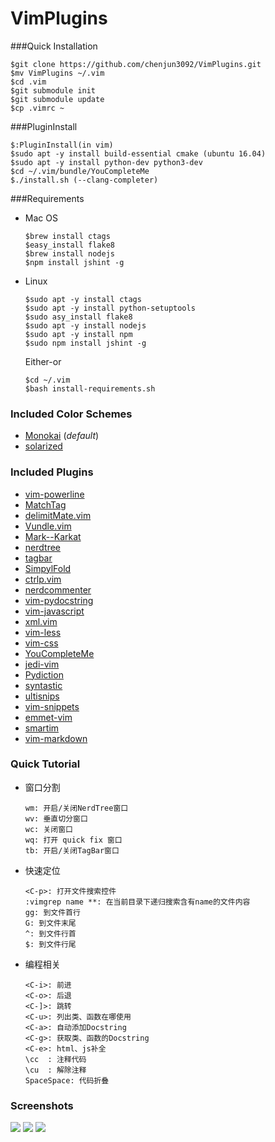 
VimPlugins
=========

###Quick Installation  

	$git clone https://github.com/chenjun3092/VimPlugins.git
	$mv VimPlugins ~/.vim
	$cd .vim
	$git submodule init
	$git submodule update   
	$cp .vimrc ~

###PluginInstall  

	$:PluginInstall(in vim)
	$sudo apt -y install build-essential cmake (ubuntu 16.04)
	$sudo apt -y install python-dev python3-dev
	$cd ~/.vim/bundle/YouCompleteMe
	$./install.sh (--clang-completer)

###Requirements  

- Mac OS

  ```
  $brew install ctags
  $easy_install flake8 
  $brew install nodejs
  $npm install jshint -g  
  ```


- Linux    

  ```
  $sudo apt -y install ctags
  $sudo apt -y install python-setuptools
  $sudo asy_install flake8 
  $sudo apt -y install nodejs
  $sudo apt -y install npm
  $sudo npm install jshint -g
  ```
  Either-or
  ```
  $cd ~/.vim
  $bash install-requirements.sh
  ```

### Included Color Schemes

- [Monokai](https://github.com/sickill/vim-monokai) (*default*)
- [solarized](https://github.com/altercation/vim-colors-solarized)

### Included Plugins

- [vim-powerline](https://github.com/Lokaltog/vim-powerline)
- [MatchTag](https://github.com/gregsexton/MatchTag)
- [delimitMate.vim](https://github.com/vim-scripts/delimitMate.vim)
- [Vundle.vim](https://github.com/VundleVim/Vundle.vim)
- [Mark--Karkat](https://github.com/vim-scripts/Mark--Karkat)
- [nerdtree](https://github.com/scrooloose/nerdtree)
- [tagbar](https://github.com/majutsushi/tagbar)
- [SimpylFold](https://github.com/tmhedberg/SimpylFold)
- [ctrlp.vim](https://github.com/kien/ctrlp.vim)
- [nerdcommenter](https://github.com/scrooloose/nerdcommenter)
- [vim-pydocstring](https://github.com/heavenshell/vim-pydocstring)
- [vim-javascript](https://github.com/pangloss/vim-javascript)
- [xml.vim](https://github.com/othree/xml.vim)
- [vim-less](https://github.com/groenewege/vim-less)
- [vim-css](https://github.com/lepture/vim-css)
- [YouCompleteMe](https://github.com/Valloric/YouCompleteMe)
- [jedi-vim](https://github.com/chenfjm/jedi-vim)
- [Pydiction](https://github.com/rkulla/pydiction)
- [syntastic](https://github.com/vim-syntastic/syntastic)
- [ultisnips](https://github.com/SirVer/ultisnips)
- [vim-snippets](https://github.com/honza/vim-snippets)
- [emmet-vim](https://github.com/mattn/emmet-vim)
- [smartim](https://github.com/ybian/smartim)
- [vim-markdown](https://github.com/plasticboy/vim-markdown)

### Quick Tutorial

- 窗口分割

  ```
  wm: 开启/关闭NerdTree窗口
  wv: 垂直切分窗口
  wc: 关闭窗口
  wq: 打开 quick fix 窗口
  tb: 开启/关闭TagBar窗口
  ```


- 快速定位

  ```
  <C-p>: 打开文件搜索控件
  :vimgrep name **: 在当前目录下递归搜索含有name的文件内容
  gg: 到文件首行
  G: 到文件末尾
  ^: 到文件行首
  $: 到文件行尾
  ```

- 编程相关

  ```
  <C-i>: 前进
  <C-o>: 后退
  <C-]>: 跳转
  <C-u>: 列出类、函数在哪使用
  <C-a>: 自动添加Docstring
  <C-g>: 获取类、函数的Docstring
  <C-e>: html、js补全
  \cc  : 注释代码
  \cu  : 解除注释
  SpaceSpace: 代码折叠
  ```

### Screenshots

![](https://chenfjm.github.io/VimPlugins/images/vim1.png)
![](https://chenfjm.github.io/VimPlugins/images/vim2.png)
![](https://chenfjm.github.io/VimPlugins/images/vim3.png)
